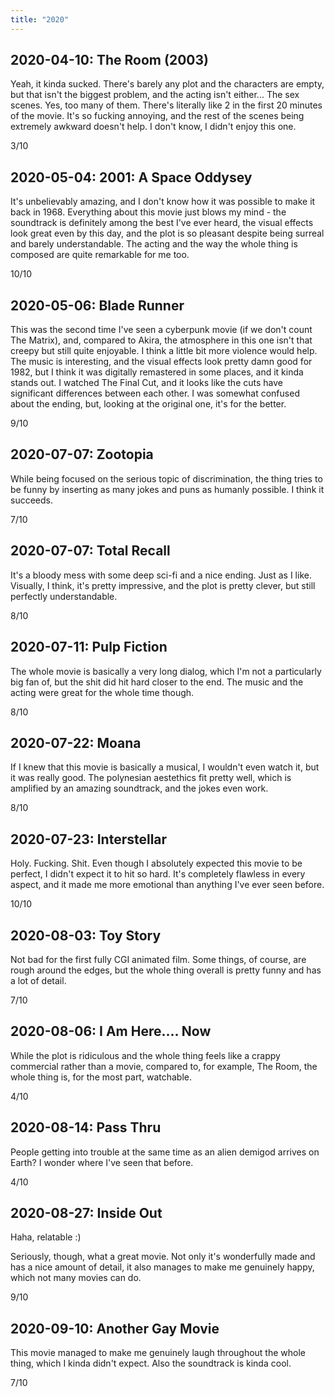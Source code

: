 ```yaml
---
title: "2020"
---
```


## 2020-04-10: The Room (2003)

Yeah, it kinda sucked. There's barely any plot and the characters are
empty, but that isn't the biggest problem, and the acting isn't
either... The sex scenes. Yes, too many of them. There's literally
like 2 in the first 20 minutes of the movie. It's so fucking annoying,
and the rest of the scenes being extremely awkward doesn't help. I
don't know, I didn't enjoy this one.

3/10

## 2020-05-04: 2001: A Space Oddysey

It's unbelievably amazing, and I don't know how it was possible to
make it back in 1968. Everything about this movie just blows my mind -
the soundtrack is definitely among the best I've ever heard, the
visual effects look great even by this day, and the plot is so
pleasant despite being surreal and barely understandable. The acting
and the way the whole thing is composed are quite remarkable for me
too.

10/10

## 2020-05-06: Blade Runner

This was the second time I've seen a cyberpunk movie (if we don't
count The Matrix), and, compared to Akira, the atmosphere in this one
isn't that creepy but still quite enjoyable. I think a little bit more
violence would help. The music is interesting, and the visual effects
look pretty damn good for 1982, but I think it was digitally
remastered in some places, and it kinda stands out. I watched The
Final Cut, and it looks like the cuts have significant differences
between each other. I was somewhat confused about the ending, but,
looking at the original one, it's for the better.

9/10

## 2020-07-07: Zootopia

While being focused on the serious topic of discrimination, the thing
tries to be funny by inserting as many jokes and puns as humanly
possible. I think it succeeds.

7/10

## 2020-07-07: Total Recall

It's a bloody mess with some deep sci-fi and a nice ending. Just as I
like. Visually, I think, it's pretty impressive, and the plot is
pretty clever, but still perfectly understandable.

8/10

## 2020-07-11: Pulp Fiction

The whole movie is basically a very long dialog, which I'm not a
particularly big fan of, but the shit did hit hard closer to the end.
The music and the acting were great for the whole time though.

8/10

## 2020-07-22: Moana

If I knew that this movie is basically a musical, I wouldn't even
watch it, but it was really good. The polynesian aestethics fit pretty
well, which is amplified by an amazing soundtrack, and the jokes even
work.

8/10

## 2020-07-23: Interstellar

Holy. Fucking. Shit. Even though I absolutely expected this movie to
be perfect, I didn't expect it to hit so hard. It's completely
flawless in every aspect, and it made me more emotional than anything
I've ever seen before.

10/10

## 2020-08-03: Toy Story

Not bad for the first fully CGI animated film. Some things, of course,
are rough around the edges, but the whole thing overall is pretty
funny and has a lot of detail.

7/10

## 2020-08-06: I Am Here.... Now

While the plot is ridiculous and the whole thing feels like a crappy
commercial rather than a movie, compared to, for example, The Room,
the whole thing is, for the most part, watchable.

4/10

## 2020-08-14: Pass Thru

People getting into trouble at the same time as an alien demigod
arrives on Earth? I wonder where I've seen that before.

4/10

## 2020-08-27: Inside Out

Haha, relatable :)

Seriously, though, what a great movie. Not only it's wonderfully made
and has a nice amount of detail, it also manages to make me genuinely
happy, which not many movies can do.

9/10

## 2020-09-10: Another Gay Movie

This movie managed to make me genuinely laugh throughout the whole
thing, which I kinda didn't expect. Also the soundtrack is kinda cool.

7/10
